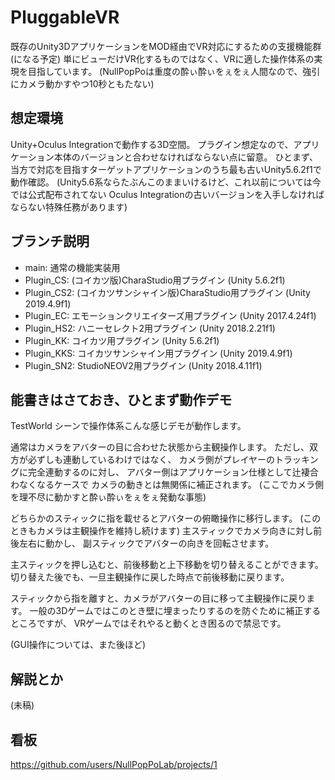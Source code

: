 # PluggableVR

既存のUnity3DアプリケーションをMOD経由でVR対応にするための支援機能群(になる予定)
単にビューだけVR化するものではなく、VRに適した操作体系の実現を目指しています。
(NullPopPoは重度の酔ぃ酔ぃをぇをぇ人間なので、強引にカメラ動かすやつ10秒ともたない)


## 想定環境 

Unity+Oculus Integrationで動作する3D空間。
プラグイン想定なので、アプリケーション本体のバージョンと合わせなければならない点に留意。
ひとまず、当方で対応を目指すターゲットアプリケーションのうち最も古いUnity5.6.2f1で動作確認。
(Unity5.6系ならたぶんこのままいけるけど、これ以前については今では公式配布されてない
Oculus Integrationの古いバージョンを入手しなければならない特殊任務があります)


## ブランチ説明

- main: 通常の機能実装用
- Plugin_CS: (コイカツ版)CharaStudio用プラグイン (Unity 5.6.2f1)
- Plugin_CS2: (コイカツサンシャイン版)CharaStudio用プラグイン (Unity 2019.4.9f1)
- Plugin_EC: エモーションクリエイターズ用プラグイン (Unity 2017.4.24f1)
- Plugin_HS2: ハニーセレクト2用プラグイン (Unity 2018.2.21f1)
- Plugin_KK: コイカツ用プラグイン (Unity 5.6.2f1)
- Plugin_KKS: コイカツサンシャイン用プラグイン (Unity 2019.4.9f1)
- Plugin_SN2: StudioNEOV2用プラグイン (Unity 2018.4.11f1)


## 能書きはさておき、ひとまず動作デモ

TestWorld シーンで操作体系こんな感じデモが動作します。

通常はカメラをアバターの目に合わせた状態から主観操作します。
ただし、双方が必ずしも連動しているわけではなく、
カメラ側がプレイヤーのトラッキングに完全連動するのに対し、
アバター側はアプリケーション仕様として辻褄合わなくなるケースで
カメラの動きとは無関係に補正されます。
(ここでカメラ側を理不尽に動かすと酔ぃ酔ぃをぇをぇ発動な事態)

どちらかのスティックに指を載せるとアバターの俯瞰操作に移行します。
(このときもカメラは主観操作を維持し続けます)
主スティックでカメラ向きに対し前後左右に動かし、
副スティックでアバターの向きを回転させます。

主スティックを押し込むと、前後移動と上下移動を切り替えることができます。
切り替えた後でも、一旦主観操作に戻した時点で前後移動に戻ります。

スティックから指を離すと、カメラがアバターの目に移って主観操作に戻ります。
一般の3Dゲームではこのとき壁に埋まったりするのを防ぐために補正するところですが、
VRゲームではそれやると動くとき困るので禁忌です。

(GUI操作については、また後ほど)


## 解説とか

(未稿)


## 看板

https://github.com/users/NullPopPoLab/projects/1
